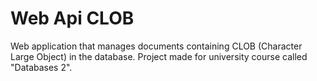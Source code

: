 # Web Api CLOB
Web application that manages documents containing CLOB (Character Large Object) in the database.
Project made for university course called "Databases 2".